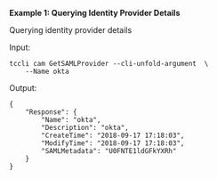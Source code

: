 **Example 1: Querying Identity Provider Details**

Querying identity provider details

Input: 

```
tccli cam GetSAMLProvider --cli-unfold-argument  \
    --Name okta
```

Output: 
```
{
    "Response": {
        "Name": "okta",
        "Description": "okta",
        "CreateTime": "2018-09-17 17:18:03",
        "ModifyTime": "2018-09-17 17:18:03",
        "SAMLMetadata": "U0FNTE1ldGFkYXRh"
    }
}
```


